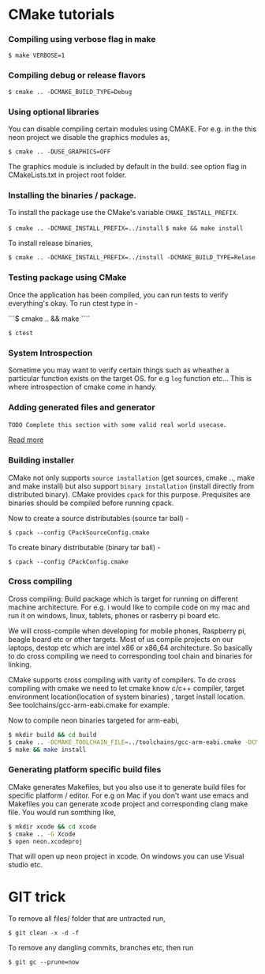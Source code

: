 # CMake tutorials

### Compiling using verbose flag in make

```$ make VERBOSE=1```
	
### Compiling debug or release flavors

```$ cmake .. -DCMAKE_BUILD_TYPE=Debug```

### Using optional libraries

You can disable compiling certain modules using CMAKE. For e.g. in the this neon project we 
disable the graphics modules as,

```$ cmake .. -DUSE_GRAPHICS=OFF```

The graphics module is included by default in the build. see option flag in 
CMakeLists.txt in project root folder.

### Installing the binaries / package.

To install the package use the CMake's variable ```CMAKE_INSTALL_PREFIX```. 

```$ cmake .. -DCMAKE_INSTALL_PREFIX=../install```
```$ make && make install```

To install release binaries,

```$ cmake .. -DCMAKE_INSTALL_PREFIX=../install -DCMAKE_BUILD_TYPE=Relase```

### Testing package using CMake

Once the application has been compiled, you can run tests to verify everything's okay.
To run ctest type in -

```$ cmake .. && make ````

```$ ctest```

### System Introspection

Sometime you may want to verify certain things such as wheather a particular function exists on 
the target OS. for e.g ```log``` function etc... This is where introspection of cmake come in handy.

### Adding generated files and generator

```TODO Complete this section with some valid real world usecase```.

[Read more](https://blog.kangz.net/posts/2016/05/26/integrating-a-code-generator-with-cmake/)

### Building installer

CMake not only supports ```source installation``` (get sources, cmake .., make and make 
install) but also support ```binary installation``` (install directly from distributed 
binary). CMake provides ```cpack``` for this purpose. Prequisites are binaries should be
compiled before running cpack.

Now to create a source distributables (source tar ball) -

```$ cpack --config CPackSourceConfig.cmake```

To create binary distributable (binary tar ball) -

```$ cpack --config CPackConfig.cmake```

### Cross compiling 

Cross compiling: Build package which is target for running on different machine architecture. 
For e.g. i would like to compile code on my mac and run it on windows, linux, tablets, phones or
rasberry pi board etc.


We will cross-compile when developing for mobile phones, Raspberry pi, beagle 
board etc or other targets. Most of us compile projects on our laptops, destop etc which are 
intel x86 or x86_64 architecture. So basically to do cross compiling we need to corresponding 
tool chain and binaries for linking. 


CMake supports cross compiling with varity of compilers. To do cross compiling with cmake we 
need to let cmake know c/c++ compiler, target environment location(location of system binaries)
, target install location. See toolchains/gcc-arm-eabi.cmake for example.


Now to compile neon binaries targeted for arm-eabi,

```sh
$ mkdir build && cd build
$ cmake .. -DCMAKE_TOOLCHAIN_FILE=../toolchains/gcc-arm-eabi.cmake -DCMAKE_INSTLL_PREFIX=../install
$ make && make install
```

### Generating platform specific build files

CMake generates Makefiles, but you also use it to generate build files for specific platform / editor. For e.g on Mac if you don't want use emacs and Makefiles you can generate xcode project and corresponding clang make file. You would run somthing like,


```sh 
$ mkdir xcode && cd xcode
$ cmake .. -G Xcode
$ open neon.xcodeproj
```

That will open up neon project in xcode. On windows you can use Visual studio etc.

# GIT trick

To remove all files/ folder that are untracted run,

```$ git clean -x -d -f ```

To remove any dangling commits, branches etc, then run

```$ git gc --prune=now```
